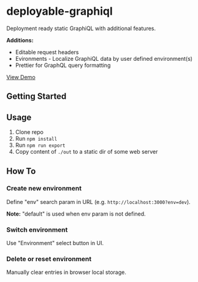 # deployable-graphiql

Deployment ready static GraphiQL with additional features.

**Additions:**

- Editable request headers
- Evironments - Localize GraphiQL data by user defined environment(s)
- Prettier for GraphQL query formatting

[View Demo](https://deployable-graphiql-demo.now.sh)

## Getting Started

## Usage

1.  Clone repo
2.  Run `npm install`
3.  Run `npm run export`
4.  Copy content of `./out` to a static dir of some web server

## How To

### Create new environment

Define "env" search param in URL (e.g. `http://localhost:3000?env=dev`).

**Note:** "default" is used when env param is not defined.

### Switch environment

Use "Environment" select button in UI.

### Delete or reset environment

Manually clear entries in browser local storage.
